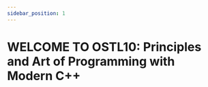 ```yaml
---
sidebar_position: 1
---
```


# WELCOME TO OSTL10: Principles and Art of Programming with Modern C++



